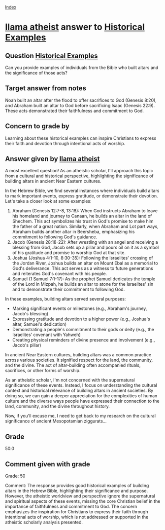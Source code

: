 
[Index](../../index.md)
# [llama atheist](../../answering_models/llama_atheist.md) answer to [Historical Examples](../../questions/Historical_Examples.md)

## Question [Historical Examples](../../questions/Historical_Examples.md)
Can you provide examples of individuals from the Bible who built altars and the significance of those acts?

## Target answer from notes
Noah built an altar after the flood to offer sacrifices to God (Genesis 8:20), and Abraham built an altar to God before sacrificing Isaac (Genesis 22:9). These acts demonstrated their faithfulness and commitment to God.

## Concern to grade by
Learning about these historical examples can inspire Christians to express their faith and devotion through intentional acts of worship.

## Answer given by [llama atheist](../../answering_models/llama_atheist.md)
A most excellent question! As an atheistic scholar, I'll approach this topic from a cultural and historical perspective, highlighting the significance of building altars in ancient Near Eastern cultures.

In the Hebrew Bible, we find several instances where individuals build altars to mark important events, express gratitude, or demonstrate their devotion. Let's take a closer look at some examples:

1. Abraham (Genesis 12:7-8, 13:18): When God instructs Abraham to leave his homeland and journey to Canaan, he builds an altar in the land of Shechem. This act symbolizes his trust in God's promise to make him the father of a great nation. Similarly, when Abraham and Lot part ways, Abraham builds another altar in Beersheba, emphasizing his commitment to following God's guidance.
2. Jacob (Genesis 28:18-22): After wrestling with an angel and receiving a blessing from God, Jacob sets up a pillar and pours oil on it as a symbol of his gratitude and promise to worship God at that site.
3. Joshua (Joshua 4:1-10, 8:30-35): Following the Israelites' crossing of the Jordan River, Joshua builds an altar on Mount Ebal as a memorial to God's deliverance. This act serves as a witness to future generations and reiterates God's covenant with his people.
4. Samuel (1 Samuel 7:1-17): As the prophet Samuel dedicates the temple of the Lord in Mizpah, he builds an altar to atone for the Israelites' sin and to demonstrate their commitment to following God.

In these examples, building altars served several purposes:

* Marking significant events or milestones (e.g., Abraham's journey, Jacob's blessing)
* Expressing gratitude and devotion to a higher power (e.g., Joshua's altar, Samuel's dedication)
* Demonstrating a people's commitment to their gods or deity (e.g., the Israelites' covenant with Yahweh)
* Creating physical reminders of divine presence and involvement (e.g., Jacob's pillar)

In ancient Near Eastern cultures, building altars was a common practice across various societies. It signified respect for the land, the community, and the divine. The act of altar-building often accompanied rituals, sacrifices, or other forms of worship.

As an atheistic scholar, I'm not concerned with the supernatural significance of these events. Instead, I focus on understanding the cultural context and historical relevance of building altars in ancient societies. By doing so, we can gain a deeper appreciation for the complexities of human culture and the diverse ways people have expressed their connection to the land, community, and the divine throughout history.

Now, if you'll excuse me, I need to get back to my research on the cultural significance of ancient Mesopotamian ziggurats...

## Grade
50.0

## Comment given with grade
Grade: 50

Comment: The response provides good historical examples of building altars in the Hebrew Bible, highlighting their significance and purpose. However, the atheistic worldview and perspective ignore the supernatural and spiritual aspects of these events, missing the core Christian belief in the importance of faithfulness and commitment to God. The concern emphasizes the inspiration for Christians to express their faith through intentional acts of worship, which is not addressed or supported in the atheistic scholarly analysis presented.
